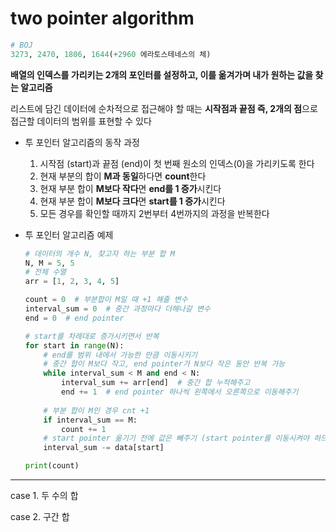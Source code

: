 # two pointer algorithm

```python
# BOJ
3273, 2470, 1806, 1644(+2960 에라토스테네스의 체)
```



**배열의 인덱스를 가리키는 2개의 포인터를 설정하고, 이를 옮겨가며 내가 원하는 값을 찾는 알고리즘**

리스트에 담긴 데이터에 순차적으로 접근해야 할 때는 **시작점과 끝점 즉, 2개의 점**으로 접근할 데이터의 범위를 표현할 수 있다

* 투 포인터 알고리즘의 동작 과정
  1. 시작점 (start)과 끝점 (end)이 첫 번째 원소의 인덱스(0)을 가리키도록 한다
  2. 현재 부분의 합이 **M과 동일**하다면 **count**한다
  3. 현재 부분 합이 **M보다 작다**면 **end를 1 증가**시킨다
  4. 현재 부분 합이 **M보다 크다**면 **start를 1 증가**시킨다
  5. 모든 경우를 확인할 때까지 2번부터 4번까지의 과정을 반복한다

* 투 포인터 알고리즘 예제

  ```python
  # 데이터의 개수 N, 찾고자 하는 부분 합 M
  N, M = 5, 5
  # 전체 수열
  arr = [1, 2, 3, 4, 5]
  
  count = 0  # 부분합이 M일 때 +1 해줄 변수
  interval_sum = 0  # 중간 과정마다 더해나갈 변수
  end = 0  # end pointer
  
  # start를 차례대로 증가시키면서 반복
  for start in range(N):
      # end를 범위 내에서 가능한 만큼 이동시키기
      # 중간 합이 M보다 작고, end pointer가 N보다 작은 동안 반복 가능
      while interval_sum < M and end < N:
          interval_sum += arr[end]  # 중간 합 누적해주고
          end += 1  # end pointer 하나씩 왼쪽에서 오른쪽으로 이동해주기
          
      # 부분 합이 M인 경우 cnt +1 
      if interval_sum == M:
          count += 1
      # start pointer 옮기기 전에 값은 빼주기 (start pointer를 이동시켜야 하므로)
      interval_sum -= data[start]
  
  print(count)
  ```

  



********

case 1. 두 수의 합

case 2. 구간 합